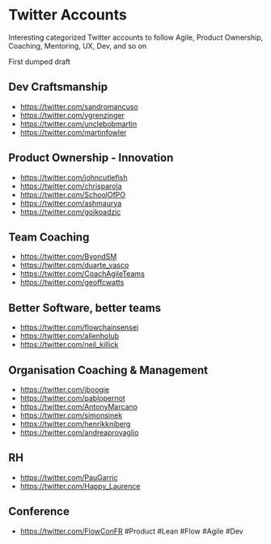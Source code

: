 # Twitter Accounts
Interesting categorized Twitter accounts to follow
Agile, Product Ownership, Coaching, Mentoring, UX, Dev, and so on

First dumped draft

## Dev Craftsmanship
- https://twitter.com/sandromancuso
- https://twitter.com/ygrenzinger
- https://twitter.com/unclebobmartin
- https://twitter.com/martinfowler

## Product Ownership - Innovation
- https://twitter.com/johncutlefish
- https://twitter.com/chrisparola
- https://twitter.com/SchoolOfPO
- https://twitter.com/ashmaurya 
- https://twitter.com/gojkoadzic

## Team Coaching
- https://twitter.com/ByondSM
- https://twitter.com/duarte_vasco
- https://twitter.com/CoachAgileTeams
- https://twitter.com/geoffcwatts


## Better Software, better teams
- https://twitter.com/flowchainsensei
- https://twitter.com/allenholub
- https://twitter.com/neil_killick

## Organisation Coaching & Management
- https://twitter.com/jboogie
- https://twitter.com/pablopernot
- https://twitter.com/AntonyMarcano
- https://twitter.com/simonsinek
- https://twitter.com/henrikkniberg
- https://twitter.com/andreaprovaglio

## RH
- https://twitter.com/PauGarric
- https://twitter.com/Happy_Laurence

## Conference
- https://twitter.com/FlowConFR #Product #Lean #Flow #Agile #Dev

